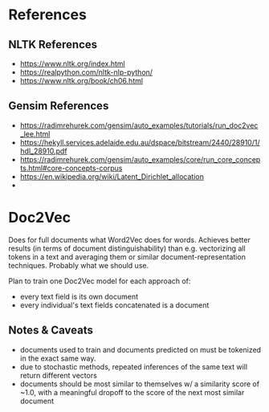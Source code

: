 
# References

## NLTK References
* https://www.nltk.org/index.html
* https://realpython.com/nltk-nlp-python/
* https://www.nltk.org/book/ch06.html

## Gensim References
* https://radimrehurek.com/gensim/auto_examples/tutorials/run_doc2vec_lee.html
* https://hekyll.services.adelaide.edu.au/dspace/bitstream/2440/28910/1/hdl_28910.pdf
* https://radimrehurek.com/gensim/auto_examples/core/run_core_concepts.html#core-concepts-corpus
* https://en.wikipedia.org/wiki/Latent_Dirichlet_allocation
* 

# Doc2Vec
Does for full documents what Word2Vec does for words. Achieves better results (in terms of document distinguishability) than e.g. vectorizing all tokens in a text and averaging them or similar document-representation techniques. Probably what we should use.

Plan to train one Doc2Vec model for each approach of:
* every text field is its own document
* every individual's text fields concatenated is a document

## Notes & Caveats
* documents used to train and documents predicted on must be tokenized in the exact same way.
* due to stochastic methods, repeated inferences of the same text will return different vectors
* documents should be most similar to themselves w/ a similarity score of ~1.0, with a meaningful dropoff to the score of the next most similar document
